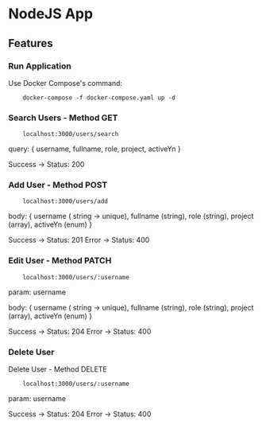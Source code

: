 # NodeJS App

## Features 

### Run Application 
Use Docker Compose's command: 

```
    docker-compose -f docker-compose.yaml up -d
```

### Search Users - Method GET

```
    localhost:3000/users/search
```

query: {
    username,
    fullname,
    role,
    project,
    activeYn
}

Success -> Status: 200

### Add User - Method POST

```
    localhost:3000/users/add
```

body: {
    username ( string -> unique),
    fullname (string),
    role (string),
    project (array),
    activeYn (enum)
}

Success -> Status: 201 
Error -> Status: 400


### Edit User - Method PATCH

```
    localhost:3000/users/:username
```

param: username

body: {
    username ( string -> unique),
    fullname (string),
    role (string),
    project (array),
    activeYn (enum)
}

Success -> Status: 204
Error -> Status: 400

### Delete User

Delete User - Method DELETE

```
    localhost:3000/users/:username
```

param: username

Success -> Status: 204
Error -> Status: 400


